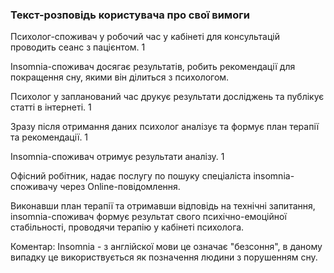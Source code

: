 ### Текст-розповідь користувача про свої вимоги
Психолог-споживач у робочий час у кабінеті для консультацій проводить сеанс з пацієнтом. 1

Іnsomnia-споживач досягає результатів, робить рекомендації для покращення сну, якими він ділиться з психологом.

Психолог у запланований час друкує результати досліджень та публікує статті в інтернеті. 1

Зразу після отримання даних психолог аналізує та формує план терапії та рекомендації. 1

Іnsomnia-споживач отримує результати аналізу. 1

Офісний робітник, надає послугу по пошуку спеціаліста insomnia-споживачу через Online-повідомлення.

Виконавши план терапії та отримавши відповідь на технічні запитання, insomnia-споживач формує результат свого психічно-емоційної стабільності, проводячи терапію у кабінеті психолога.

Коментар: Іnsomnia - з англійскої мови це означає "безсоння", в даному випадку це використвується як позначення людини з порушенням сну.
